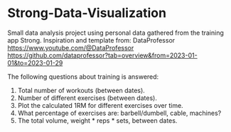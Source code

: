 # Strong-Data-Visualization

Small data analysis project using personal data gathered from the training app Strong.
Inspiration and template from:
DataProfessor
https://www.youtube.com/@DataProfessor
https://github.com/dataprofessor?tab=overview&from=2023-01-01&to=2023-01-29


The following questions about training is answered:
1. Total number of workouts (between dates). 
2. Number of different exercises (between dates).
3. Plot the calculated 1RM for different exercises over time.
4. What percentage of exercises are: barbell/dumbell, cable, machines?
5. The total volume, weight * reps * sets, between dates.



